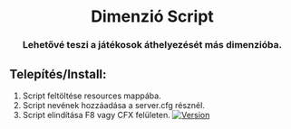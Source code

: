 <h1 align="center">Dimenzió Script</h1>

<h3 align="center">
    Lehetővé teszi a játékosok áthelyezését más dimenzióba.
</h3>

## Telepítés/Install:
1. Script feltöltése resources mappába.
2. Script nevének hozzáadása a server.cfg résznél.
3. Script elindítása F8 vagy CFX felületen.
[![Version](https://img.shields.io/badge/Version-1.0-brightgreen.svg)]()
